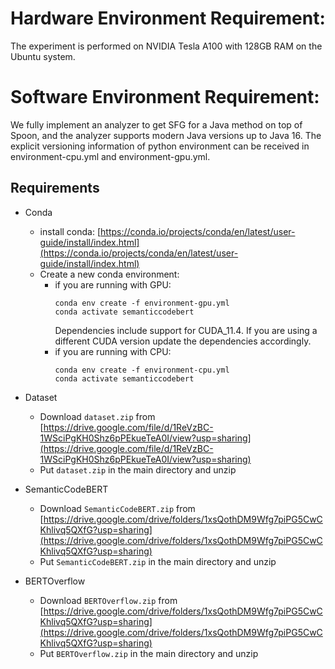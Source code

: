 # Hardware Environment Requirement: 
The experiment is performed on NVIDIA Tesla A100 with 128GB RAM on the Ubuntu system. 

# Software Environment Requirement: 
We fully implement an analyzer to get SFG for a Java method on top of Spoon, and the analyzer supports modern Java versions up to Java 16.
The explicit versioning information of python environment can be received in environment-cpu.yml and environment-gpu.yml.
## Requirements
* Conda
  * install conda: [https://conda.io/projects/conda/en/latest/user-guide/install/index.html](https://conda.io/projects/conda/en/latest/user-guide/install/index.html)
  * Create a new conda environment:
      * if you are running with GPU: 
        ```
        conda env create -f environment-gpu.yml
        conda activate semanticcodebert
        ```
        Dependencies include support for CUDA_11.4. If you are using a different CUDA version update the dependencies accordingly.
      * if you are running with CPU:   
        ```
        conda env create -f environment-cpu.yml
        conda activate semanticcodebert
        ```
* Dataset
  * Download `dataset.zip` from [https://drive.google.com/file/d/1ReVzBC-1WSciPgKH0Shz6pPEkueTeA0I/view?usp=sharing](https://drive.google.com/file/d/1ReVzBC-1WSciPgKH0Shz6pPEkueTeA0I/view?usp=sharing)
  * Put `dataset.zip` in the main directory and unzip

* SemanticCodeBERT
  * Download `SemanticCodeBERT.zip` from [https://drive.google.com/drive/folders/1xsQothDM9Wfg7piPG5CwCKhlivq5QXfG?usp=sharing](https://drive.google.com/drive/folders/1xsQothDM9Wfg7piPG5CwCKhlivq5QXfG?usp=sharing)
  * Put `SemanticCodeBERT.zip` in the main directory and unzip
  
* BERTOverflow
  * Download `BERTOverflow.zip` from [https://drive.google.com/drive/folders/1xsQothDM9Wfg7piPG5CwCKhlivq5QXfG?usp=sharing](https://drive.google.com/drive/folders/1xsQothDM9Wfg7piPG5CwCKhlivq5QXfG?usp=sharing)
  * Put `BERTOverflow.zip` in the main directory and unzip
